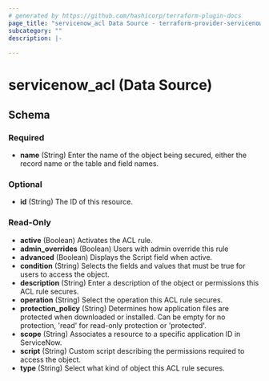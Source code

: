```yaml
---
# generated by https://github.com/hashicorp/terraform-plugin-docs
page_title: "servicenow_acl Data Source - terraform-provider-servicenow"
subcategory: ""
description: |-
  
---
```


# servicenow_acl (Data Source)





<!-- schema generated by tfplugindocs -->
## Schema

### Required

- **name** (String) Enter the name of the object being secured, either the record name or the table and field names.

### Optional

- **id** (String) The ID of this resource.

### Read-Only

- **active** (Boolean) Activates the ACL rule.
- **admin_overrides** (Boolean) Users with admin override this rule
- **advanced** (Boolean) Displays the Script field when active.
- **condition** (String) Selects the fields and values that must be true for users to access the object.
- **description** (String) Enter a description of the object or permissions this ACL rule secures.
- **operation** (String) Select the operation this ACL rule secures.
- **protection_policy** (String) Determines how application files are protected when downloaded or installed. Can be empty for no protection, 'read' for read-only protection or 'protected'.
- **scope** (String) Associates a resource to a specific application ID in ServiceNow.
- **script** (String) Custom script describing the permissions required to access the object.
- **type** (String) Select what kind of object this ACL rule secures.


